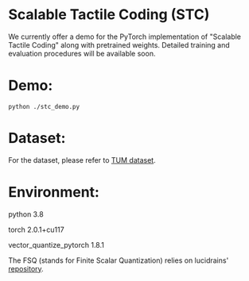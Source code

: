 # Scalable Tactile Coding (STC)
We currently offer a demo for the PyTorch implementation of "Scalable Tactile Coding" along with pretrained weights. Detailed training and evaluation procedures will be available soon.

# Demo: 
    python ./stc_demo.py

# Dataset:
For the dataset, please refer to [TUM dataset](https://cloud.lmt.ei.tum.de/s/pDEPZnGomQYtH4c).

# Environment:

python 3.8

torch 2.0.1+cu117

vector_quantize_pytorch 1.8.1

The FSQ (stands for Finite Scalar Quantization) relies on lucidrains' [repository](https://github.com/lucidrains/vector-quantize-pytorch).

